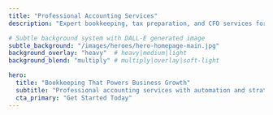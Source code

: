 ```yaml
---
title: "Professional Accounting Services"
description: "Expert bookkeeping, tax preparation, and CFO services for growing businesses. Streamline your finances with our professional team. Schedule a free consultation today."

# Subtle background system with DALL-E generated image
subtle_background: "/images/heroes/hero-homepage-main.jpg"
background_overlay: "heavy"  # heavy|medium|light
background_blend: "multiply" # multiply|overlay|soft-light

hero:
  title: "Bookkeeping That Powers Business Growth"
  subtitle: "Professional accounting services with automation and strategic insights built in."
  cta_primary: "Get Started Today"
---
```


